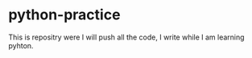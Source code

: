 # python-practice

This is repositry were I will push all the code, I write while I am learning pyhton.
